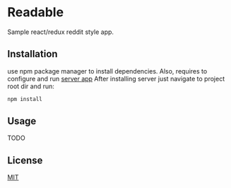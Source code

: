 # Readable

Sample react/redux reddit style app. 

## Installation

use npm package manager to install dependencies.
Also, requires to configure and run 
[server app](https://github.com/udacity/reactnd-project-readable-starter/tree/master/api-server)
After installing server just navigate to project root dir and run:


```bash
npm install
```

## Usage

TODO

## License
[MIT](https://choosealicense.com/licenses/mit/)
